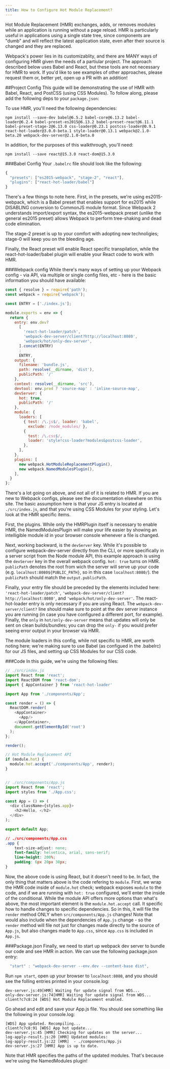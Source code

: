 ```yaml
---
title: How to Configure Hot Module Replacement?
---
```

Hot Module Replacement (HMR) exchanges, adds, or removes modules while an application is running without a page reload. HMR is particularly useful in applications using a single state tree, since components are "dumb" and will reflect the latest application state, even after their source is changed and they are replaced. 

Webpack's power lies in its customizablity, and there are MANY ways of configuring HMR given the needs of a partiular project. The approach described below uses Babel and React, but these tools are not necessary for HMR to work. If you'd like to see examples of other approaches, please request them or, better yet, open up a PR with an addition! 

##Project Config
This guide will be demonstrating the use of HMR with Babel, React, and PostCSS (using CSS Modules). To follow along, please add the following deps to your `package.json`:

To use HMR, you'll need the following dependencies:

```shell
npm install --save-dev babel@6.5.2 babel-core@6.13.2 babel-loader@6.2.4 babel-preset-es2015@6.13.2 babel-preset-react@6.11.1 babel-preset-stage-2@6.13.0 css-loader@0.23.1 postcss-loader@0.9.1 react-hot-loader@3.0.0-beta.1 style-loader@0.13.1 webpack@2.1.0-beta.20 webpack-dev-server@2.1.0-beta.0
```

In addition, for the purposes of this walkthrough, you'll need:

```shell
npm install --save react@15.3.0 react-dom@15.3.0 
```


###Babel Config
Your `.babelrc` file should look like the following:

```js
{
  "presets": ["es2015-webpack", "stage-2", "react"],
  "plugins": ["react-hot-loader/babel"]
}
```

There's a few things to note here. First, in the presets, we're using es2015-webpack, which is a Babel preset that enables support for es2015 while DISABLING conversion to CommonJS module format. Since Webpack 2 understands import/export syntax, the es2015-webpack preset (unlike the general es2015 preset) allows Webpack to perform tree-shaking and dead code elimination.

The stage-2 preset is up to your comfort with adopting new technoligies; stage-0 will keep you on the bleeding age.

Finally, the React preset will enable React specific transpilation, while the react-hot-loader/babel plugin will enable your React code to work with HMR.

###Webpack config
While there's many ways of setting up your Webpack config - via API, via multiple or single config files, etc - here is the basic information you should have available:

```js
const { resolve } = require('path');
const webpack = require('webpack');

const ENTRY = ['./index.js'];

module.exports = env => {
  return {
    entry: env.dev?
      [
        'react-hot-loader/patch',
        'webpack-dev-server/client?http://localhost:8080',
        'webpack/hot/only-dev-server',
      ].concat(ENTRY)
      :
      ENTRY,
    output: {
      filename: 'bundle.js',
      path: resolve(__dirname, 'dist'),
      publicPath: '/'
    },
    context: resolve(__dirname, 'src'),
    devtool: env.prod ? 'source-map' : 'inline-source-map',
    devServer: {
      hot: true,
      publicPath: '/'
    },
    module: {
      loaders: [
        { test: /\.js$/, loader: 'babel',
          exclude: /node_modules/ },
        {
          test: /\.css$/,
          loader: 'style!css-loader?modules&postcss-loader',
        },
      ],
    },
    plugins: [
      new webpack.HotModuleReplacementPlugin(),
      new webpack.NamedModulesPlugin(),
    ],
  }
};
```

There's a lot going on above, and not all of it is related to HMR. If you are new to Webpack configs, please see the documentation elsewhere on this site. The basic assumption here is that your JS entry is located at `./src/index.js`, and that you're using CSS Modules for your styling. Let's look at the HMR specific items.

First, the plugins. While only the HMRPlugin itself is necessary to enable HMR, the NamedModulesPlugin will make your life easier by showing an intelligible module id in your browser console whenever a file is changed.

Next, working backward, is the `devServer` key. While it's possible to configure webpack-dev-server directly from the CLI, or more specifically in a server script from the Node module API, this example approach is using the `devServer` key in the overall webpack config. `hot: true` turns on HMR. `publicPath` denotes the root from wich the server will serve up your code (e.g. `localhost:8080${PUBLIC_PATH}`, so in this case `localhost:8080/`). the `publicPath` should match the `output.publicPath`.

Finally, your entry file should be preceded by the elements included here: `'react-hot-loader/patch'`, `'webpack-dev-server/client?http://localhost:8080'`, and `'webpack/hot/only-dev-server'`. The react-hot-loader entry is only necessary if you are using React. The `webpack-dev-server/client?` line should make sure to point at the dev server instance you are running (in case you have configured a different port, for example). Finally, the `only` in `hot/only-dev-server` means that updates will only be sent on clean builds/bundles; you can drop the `only-` if you would prefer seeing error output in your browser via HMR.

The module loaders in this config, while not specific to HMR, are worth noting here; we're making sure to use Babel (as configued in the .babelrc) for our JS files, and setting up CSS Modules for our CSS code.

###Code
In this guide, we're using the following files:

```js
// ./src/index.js
import React from 'react';
import ReactDOM from 'react-dom';
import { AppContainer } from 'react-hot-loader'

import App from './components/App';

const render = () => {
  ReactDOM.render(
    <AppContainer>
      <App/>
    </AppContainer>,
    document.getElementById('root')
  );
};

render();

// Hot Module Replacement API
if (module.hot) {
  module.hot.accept('./components/App', render);
}


// ./src/components/App.js
import React from 'react';
import styles from './App.css';

const App = () => (
  <div className={styles.app}>
    <h2>Hello, </h2>
  </div>
);

export default App;
```

```css
// ./src/components/App.css
.app {
    text-size-adjust: none;
    font-family: helvetica, arial, sans-serif;
    line-height: 200%;
    padding: 6px 20px 30px;
}
```

Now, the above code is using React, but it doesn't need to be. In fact, the only thing that matters above is the code refering to `module`. First, we wrap the HMR code inside of `module.hot` check; webpack exposes `module` to the code, and if we are running with `hot: true` configured, we'll enter the inside of the conditional. While the module API offers more options than what's above, the most important element is the `module.hot.accept` call. It specific how to handle changes to specific dependencies. So in this, it will file the `render` method ONLY when `src/components/App.js` changes! Note that would also include when the dependencies of `App.js` change - so the `render` method will file not just for changes made directly to the source of `App.js`, but also changes made to `App.css`, since `App.css` is included in `App.js`.

###Package.json
Finally, we need to start up webpack dev server to bundle our code and see HMR in action. We can use the following package.json entry:

```js
  "start" : "webpack-dev-server --env.dev --content-base dist",
```

Run `npm start`, open up your browser to `localhost:8080`, and you should see the folling entries printed in your console.log:
``` 
dev-server.js:49[HMR] Waiting for update signal from WDS...
only-dev-server.js:74[HMR] Waiting for update signal from WDS...
client?c7c8:24 [WDS] Hot Module Replacement enabled.
```

Go ahead and edit and save your App.js file. You should see something like the following in your console.log:

```
[WDS] App updated. Recompiling...
client?c7c8:91 [WDS] App hot update...
dev-server.js:45 [HMR] Checking for updates on the server...
log-apply-result.js:20 [HMR] Updated modules:
log-apply-result.js:22 [HMR]  - ./components/App.js
dev-server.js:27 [HMR] App is up to date.
```
Note that HMR specifies the paths of the updated modules. That's because we're using the NamedModules plugin!


